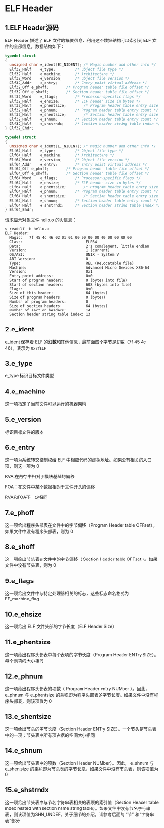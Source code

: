 # ELF Header



## 1.ELF Header源码

ELF Header 描述了 ELF 文件的概要信息，利用这个数据结构可以索引到 ELF 文件的全部信息，数据结构如下：

```c
typedef struct
{
  unsigned char	e_ident[EI_NIDENT];	/* Magic number and other info */
  Elf32_Half	e_type;			/* Object file type */
  Elf32_Half	e_machine;		/* Architecture */
  Elf32_Word	e_version;		/* Object file version */
  Elf32_Addr	e_entry;		/* Entry point virtual address */
  Elf32_Off	e_phoff;		/* Program header table file offset */
  Elf32_Off	e_shoff;		/* Section header table file offset */
  Elf32_Word	e_flags;		/* Processor-specific flags */
  Elf32_Half	e_ehsize;		/* ELF header size in bytes */
  Elf32_Half	e_phentsize;		/* Program header table entry size */
  Elf32_Half	e_phnum;		/* Program header table entry count */
  Elf32_Half	e_shentsize;		/* Section header table entry size */
  Elf32_Half	e_shnum;		/* Section header table entry count */
  Elf32_Half	e_shstrndx;		/* Section header string table index */
} Elf32_Ehdr;
```

```c
typedef struct
{
  unsigned char	e_ident[EI_NIDENT];	/* Magic number and other info */
  Elf64_Half	e_type;			/* Object file type */
  Elf64_Half	e_machine;		/* Architecture */
  Elf64_Word	e_version;		/* Object file version */
  Elf64_Addr	e_entry;		/* Entry point virtual address */
  Elf64_Off	e_phoff;		/* Program header table file offset */
  Elf64_Off	e_shoff;		/* Section header table file offset */
  Elf64_Word	e_flags;		/* Processor-specific flags */
  Elf64_Half	e_ehsize;		/* ELF header size in bytes */
  Elf64_Half	e_phentsize;		/* Program header table entry size */
  Elf64_Half	e_phnum;		/* Program header table entry count */
  Elf64_Half	e_shentsize;		/* Section header table entry size */
  Elf64_Half	e_shnum;		/* Section header table entry count */
  Elf64_Half	e_shstrndx;		/* Section header string table index */
} Elf64_Ehdr;
```

请求显示对象文件 hello.o 的头信息：

```shell
$ readelf -h hello.o
ELF Header:
  Magic:   7f 45 4c 46 02 01 01 00 00 00 00 00 00 00 00 00
  Class:                             ELF64
  Data:                              2's complement, little endian
  Version:                           1 (current)
  OS/ABI:                            UNIX - System V
  ABI Version:                       0
  Type:                              REL (Relocatable file)
  Machine:                           Advanced Micro Devices X86-64
  Version:                           0x1
  Entry point address:               0x0
  Start of program headers:          0 (bytes into file)
  Start of section headers:          608 (bytes into file)
  Flags:                             0x0
  Size of this header:               64 (bytes)
  Size of program headers:           0 (bytes)
  Number of program headers:         0
  Size of section headers:           64 (bytes)
  Number of section headers:         14
  Section header string table index: 13
```



## 2.e_ident

e_ident 保存着 ELF 的**幻数**和其他信息，最前面四个字节是幻数（7f 45 4c 46），表示为 `0x7fELF`



## 3.e_type

e_type 标识目标文件类型



## 4.e_machine

这一项指定了当前文件可以运行的机器架构



## 5.e_version

标识目标文件的版本



## 6.e_entry

这一项为系统转交控制权给 ELF 中相应代码的虚拟地址。如果没有相关的入口项，则这一项为 0

RVA:在内存中相对于模块基址的偏移

FOA：在文件中某个数据相对于文件开头的偏移

RVA和FOA不一定相同

 

## 7.e_phoff

这一项给出程序头部表在文件中的字节偏移（Program Header table OFFset）。如果文件中没有程序头部表，则为 0



## 8.e_shoff

这一项给出节头表在文件中的字节偏移（ Section Header table OFFset ）。如果文件中没有节头表，则为 0



## 9.e_flags

这一项给出文件中与特定处理器相关的标志，这些标志命名格式为EF_machine_flag



## 10.e_ehsize

这一项给出 ELF 文件头部的字节长度（ELF Header Size）



## 11.e_phentsize

这一项给出程序头部表中每个表项的字节长度（Program Header ENTry SIZE）。每个表项的大小相同



## 12.e_phnum

这一项给出程序头部表的项数（ Program Header entry NUMber ）。因此，e_phnum 与 e_phentsize 的乘积即为程序头部表的字节长度。如果文件中没有程序头部表，则该项值为 0



## 13.e_shentsize 

这一项给出节头的字节长度（Section Header ENTry SIZE）。一个节头是节头表中的一项；节头表中所有项占据的空间大小相同



## 14.e_shnum 

这一项给出节头表中的项数（Section Header NUMber）。因此， e_shnum 与 e_shentsize 的乘积即为节头表的字节长度。如果文件中没有节头表，则该项值为 0



## 15.e_shstrndx

这一项给出节头表中与节名字符串表相关的表项的索引值（Section Header table index related with section name string table）。如果文件中没有节名字符串表，则该项值为SHN_UNDEF。关于细节的介绍，请参考后面的 “节” 和“字符串表”部分
